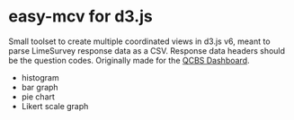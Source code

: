 # easy-mcv for d3.js

Small toolset to create multiple coordinated views in d3.js v6, meant to parse LimeSurvey response data as a CSV. Response data headers should be the question codes. Originally made for the [QCBS Dashboard](https://qcbs.ca/dashboard/pages/index.php?lang=en).

- histogram
- bar graph
- pie chart
- Likert scale graph
